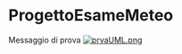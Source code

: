 # ProgettoEsameMeteo
Messaggio di prova
[![prvaUML.png](https://i.postimg.cc/MTSd4MTp/prvaUML.png)](https://postimg.cc/R3g7J0Kk)
